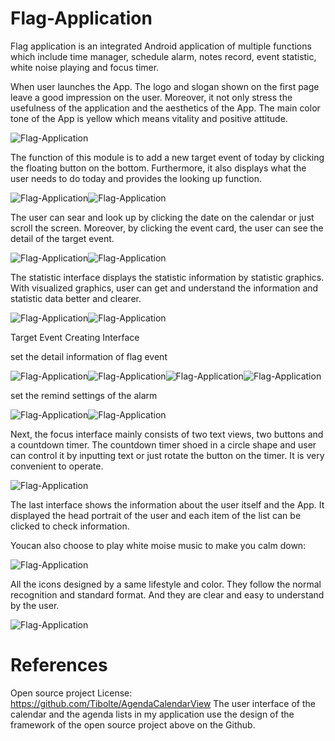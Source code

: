 # Flag-Application

Flag application is an integrated Android application of multiple functions which include time manager, schedule alarm, notes record, event statistic, white noise playing and focus timer.

When user launches the App. The logo and slogan shown on the first page leave a good impression on the user. Moreover, it not only stress the usefulness of the application and the aesthetics of the App. The main color tone of the App is yellow which means vitality and positive attitude.

![Flag-Application](display/0.png)

The function of this module is to add a new target event of today by clicking the floating button on the bottom. Furthermore, it also displays what the user needs to do today and provides the looking up function.

![Flag-Application](display/1.png)![Flag-Application](display/2.png)

The user can sear and look up by clicking the date on the calendar or just scroll the screen. Moreover, by clicking the event card, the user can see the detail of the target event.

![Flag-Application](display/9.png)![Flag-Application](display/16.png)

The statistic interface displays the statistic information by statistic graphics. With visualized graphics, user can get and understand the information and statistic data better and clearer. 

![Flag-Application](display/10.png)![Flag-Application](display/11.png)

 Target Event Creating Interface
 
 set the detail information of flag event
 
![Flag-Application](display/5.png)![Flag-Application](display/6.png)![Flag-Application](display/7.png)![Flag-Application](display/8.png)

set the remind settings of the alarm

![Flag-Application](display/3.png)![Flag-Application](display/4.png)

Next, the focus interface mainly consists of two text views, two buttons and a countdown timer. The countdown timer shoed in a circle shape and user can control it by inputting text or just rotate the button on the timer. It is very convenient to operate.

![Flag-Application](display/13.png)

The last interface shows the information about the user itself and the App. It displayed the head portrait of the user and each item of the list can be clicked to check information.

Youcan also choose to play white moise music to make you calm down:

![Flag-Application](display/12.png)

All the icons designed by a same lifestyle and color. They follow the normal recognition and standard format. And they are clear and easy to understand by the user.

![Flag-Application](display/17.png)

# References
Open source project
License: https://github.com/Tibolte/AgendaCalendarView
The user interface of the calendar and the agenda lists in my application use the design of the framework of the open source project above on the Github.	



 
